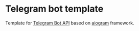 # Telegram bot template
Template for [Telegram Bot API](https://core.telegram.org/bots) 
based on [aiogram](https://docs.aiogram.dev/en/latest/) framework.

